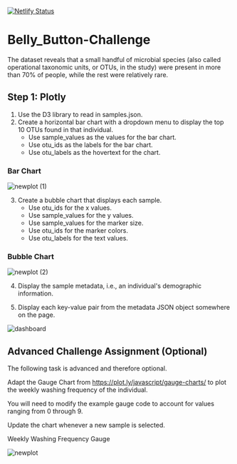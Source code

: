 [![Netlify Status](https://api.netlify.com/api/v1/badges/b543e43e-a244-4007-908e-a254ce001331/deploy-status)](https://app.netlify.com/sites/alisha-dashbord-belly-button/deploys)

# Belly_Button-Challenge
The dataset reveals that a small handful of microbial species (also called operational taxonomic units, or OTUs, in the study) were present in more than 70% of people, while the rest were relatively rare.

## Step 1: Plotly
1. Use the D3 library to read in samples.json.
2. Create a horizontal bar chart with a dropdown menu to display the top 10 OTUs found in that individual.
   - Use sample_values as the values for the bar chart.
   - Use otu_ids as the labels for the bar chart.
   - Use otu_labels as the hovertext for the chart.

### Bar Chart
![newplot (1)](https://user-images.githubusercontent.com/116124181/219553888-e512e582-76c7-4919-96c8-0b933eb512c0.png)



3. Create a bubble chart that displays each sample.
   - Use otu_ids for the x values.
   - Use sample_values for the y values.
   - Use sample_values for the marker size.
   - Use otu_ids for the marker colors.
   - Use otu_labels for the text values.

### Bubble Chart

![newplot (2)](https://user-images.githubusercontent.com/116124181/219553938-f4447a57-ab0d-458b-b059-563037d1eb0d.png)


4. Display the sample metadata, i.e., an individual's demographic information.

5. Display each key-value pair from the metadata JSON object somewhere on the page.

![dashboard](https://user-images.githubusercontent.com/116124181/219553770-5ecd7c55-266d-4c14-b578-ae6bf9289d50.png)

## Advanced Challenge Assignment (Optional)
The following task is advanced and therefore optional.

Adapt the Gauge Chart from https://plot.ly/javascript/gauge-charts/ to plot the weekly washing frequency of the individual.

You will need to modify the example gauge code to account for values ranging from 0 through 9.

Update the chart whenever a new sample is selected.

Weekly Washing Frequency Gauge

![newplot](https://user-images.githubusercontent.com/116124181/219553971-6fcc4ef3-c104-48ff-af59-ad97f2215e35.png)


